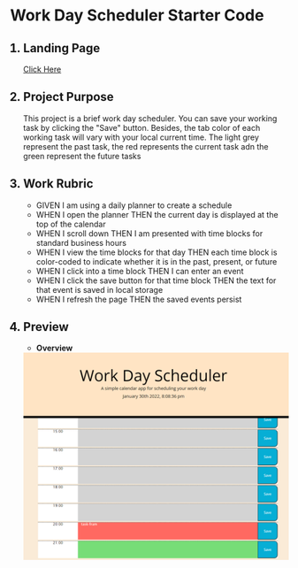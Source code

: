 # Work Day Scheduler Starter Code

<ol>

## <li>Landing Page
<p>
<a href="https://winniecmz.github.io/Bootcamp_Code_Refactor/index.html">Click Here</a>
</p>
</li>


## <li>Project Purpose
<p>
    This project is a brief work day scheduler. You can save your working task by clicking the "Save" button. Besides, the tab color of each working task will vary with your local current time. The light grey represent the past task, the red represents the current task adn the green represent the future tasks
    </a>
</p>

</li>


## <li id="Work_Rubrik">Work Rubric
* GIVEN I am using a daily planner to create a schedule
* WHEN I open the planner THEN the current day is displayed at the top of the calendar
* WHEN I scroll down THEN I am presented with time blocks for standard business hours
* WHEN I view the time blocks for that day THEN each time block is color-coded to indicate whether it is in the past, present, or future
* WHEN I click into a time block THEN I can enter an event
* WHEN I click the save button for that time block THEN the text for that event is saved in local storage
* WHEN I refresh the page THEN the saved events persist
</li>


## <li>Preview
* <b>Overview</b>
<img src="assets\img\snip.png" alt="Overview">
</li>

</ol>